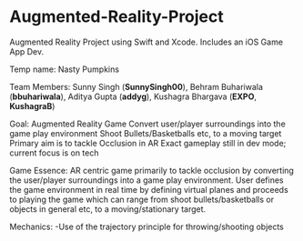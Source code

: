 # Augmented-Reality-Project
Augmented Reality Project using Swift and Xcode. Includes an iOS Game App Dev.

Temp name: Nasty Pumpkins

Team Members: Sunny Singh (**SunnySingh00**), Behram Buhariwala (**bbuhariwala**), Aditya Gupta (**addyg**), Kushagra Bhargava (**EXPO**, **KushagraB**)

Goal: 
Augmented Reality Game
Convert user/player surroundings into the game play environment
Shoot Bullets/Basketballs etc, to a moving target
Primary aim is to tackle Occlusion in AR
Exact gameplay still in dev mode; current focus is on tech


Game Essence:
AR centric game primarily to tackle occlusion by converting the user/player surroundings into a game play environment. User defines the game environment in real time by defining virtual planes and proceeds to playing the game which can range from shoot bullets/basketballs or objects in general etc, to a moving/stationary target.

Mechanics:
-Use of the trajectory principle for throwing/shooting objects
